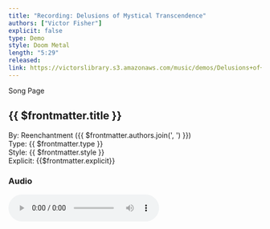 ```yaml
---
title: "Recording: Delusions of Mystical Transcendence"
authors: ["Victor Fisher"]
explicit: false
type: Demo  
style: Doom Metal
length: "5:29"
released:
link: https://victorslibrary.s3.amazonaws.com/music/demos/Delusions+of+Mystical+Transcendence.mp3
---
```


<g-link to="/song/delusions-of-mystical-transcendence">Song Page</g-link>

## {{ $frontmatter.title }}

By: <g-link to="/band/reenchantment">Reenchantment</g-link> ({{ $frontmatter.authors.join(', ') }})  
Type: {{ $frontmatter.type }}  
Style: {{ $frontmatter.style }}  
Explicit: {{$frontmatter.explicit}}

### Audio

<audio controls controlsList="nodownload">
  <source :src="$frontmatter.link" type="audio/mpeg">
Your browser does not support the audio element.
</audio>

